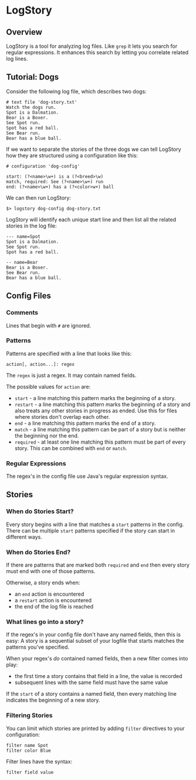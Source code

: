 # LogStory

## Overview

LogStory is  a tool for analyzing log files.  Like `grep` it lets you search for regular expressions.  It enhances this search by letting you correlate related log lines.


## Tutorial: Dogs 

Consider the following log file, which describes two dogs:

```
# text file 'dog-story.txt'
Watch the dogs run.
Spot is a Dalmation.
Bear is a Boxer.
See Spot run.
Spot has a red ball.
See Bear run.
Bear has a blue ball.
```

If we want to separate the stories of the three dogs we can tell LogStory how they are structured using a configuration like this:

```
# configuration 'dog-config'

start: (?<name>\w+) is a (?<breed>\w)
match, required: See (?<name>\w+) run
end: (?<name>\w+) has a (?<color>w+) ball

```

We can then run LogStory:

```
$> logstory dog-config dog-story.txt
```

LogStory will identify each unique start line and then list all the related stories in the log file:

```
--- name=Spot
Spot is a Dalmation.
See Spot run.
Spot has a red ball.

-- name=Bear
Bear is a Boxer.
See Bear run.
Bear has a blue ball.
```


## Config Files

### Comments

Lines that begin with `#` are ignored.


### Patterns

Patterns are specified with a line that looks like this:

```
action[, action...]: regex
```

The `regex` is just a regex.  It may contain named fields.

The possible values for `action` are:

* `start` - a line matching this pattern marks the beginning of a story.
* `restart` - a line matching this pattern marks the beginning of a story and also treats any other stories in progress as ended.  Use this for files where stories don't overlap each other.
* `end` - a line matching this pattern marks the end of a story.
* `match` - a line matching this pattern can be part of a story but is neither the beginning nor the end.
* `required` - at least one line matching this pattern must be part of every story.  This can be combined with `end` or `match`.

### Regular Expressions

The regex's in the config file use Java's regular expression syntax.

## Stories

### When do Stories Start?

Every story begins with a line that matches a `start` patterns in the config.  There can be multiple `start` patterns specified if the story can start in different ways.

### When do Stories End?

If there are patterns that are marked both `required` and `end` then every story must end with one of those patterns.

Otherwise, a story ends when:
* an `end` action is encountered
* a `restart` action is encountered
* the end of the log file is reached

### What lines go into a story?

If the regex's in your config file don't have any named fields, then this is easy:  A story is a sequential subset of your logfile that starts matches the patterns you've specified.

When your regex's *do* contained named fields, then a new filter comes into play:
* the first time a story contains that field in a line, the value is recorded
* subsequent lines with the same field must have the same value

If the `start` of a story contains a named field, then every matching line indicates the beginning of a new story.

### Filtering Stories

You can limit which stories are printed by adding `filter` directives to your configuration:

```
filter name Spot
filter color Blue
```

Filter lines have the syntax:

```
filter field value
```
